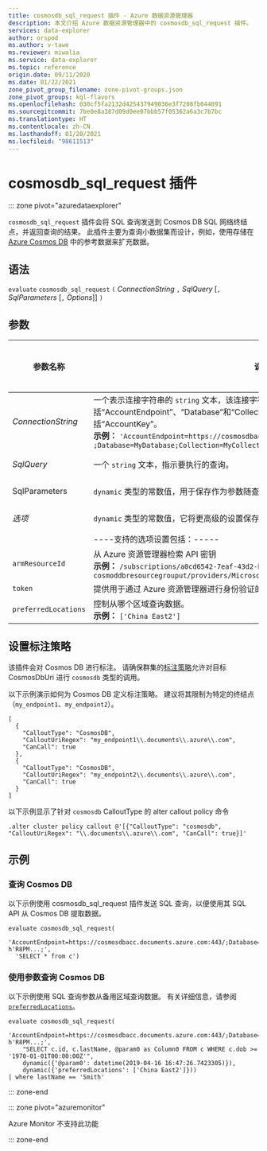 ```yaml
---
title: cosmosdb_sql_request 插件 - Azure 数据资源管理器
description: 本文介绍 Azure 数据资源管理器中的 cosmosdb_sql_request 插件。
services: data-explorer
author: orspod
ms.author: v-tawe
ms.reviewer: miwalia
ms.service: data-explorer
ms.topic: reference
origin.date: 09/11/2020
ms.date: 01/22/2021
zone_pivot_group_filename: zone-pivot-groups.json
zone_pivot_groups: kql-flavors
ms.openlocfilehash: 030cf5fa2132d425437949036e3f7208fb044091
ms.sourcegitcommit: 7be0e8a387d09d0ee07bbb57f05362a6a3c7b7bc
ms.translationtype: HT
ms.contentlocale: zh-CN
ms.lasthandoff: 01/20/2021
ms.locfileid: "98611513"
---
```

# <a name="cosmosdb_sql_request-plugin"></a>cosmosdb_sql_request 插件

::: zone pivot="azuredataexplorer"

`cosmosdb_sql_request` 插件会将 SQL 查询发送到 Cosmos DB SQL 网络终结点，并返回查询的结果。 此插件主要为查询小数据集而设计，例如，使用存储在 [Azure Cosmos DB](/cosmos-db/) 中的参考数据来扩充数据。

## <a name="syntax"></a>语法

`evaluate` `cosmosdb_sql_request` `(` *ConnectionString* `,` *SqlQuery* [`,` *SqlParameters* [`,` *Options*]] `)`

## <a name="arguments"></a>参数

|参数名称 | 说明 | 必需/可选 | 
|---|---|---|
| *ConnectionString* | 一个表示连接字符串的 `string` 文本，该连接字符串指向要查询的 Cosmos DB 集合。 它必须包括“AccountEndpoint”、“Database”和“Collection”。 如果主密钥用于身份验证，则可能包括“AccountKey”。 <br> **示例：** `'AccountEndpoint=https://cosmosdbacc.documents.azure.com:443/ ;Database=MyDatabase;Collection=MyCollection;AccountKey=' h'R8PM...;'`| 必须 |
| *SqlQuery*| 一个 `string` 文本，指示要执行的查询。 | 必须 |
| SqlParameters | `dynamic` 类型的常数值，用于保存作为参数随查询传递的键值对。 参数名称必须以 `@` 开头。 | 可选 |
| *选项* | `dynamic` 类型的常数值，它将更高级的设置保存为键值对。 | 可选 |
|| ----支持的选项设置包括：-----
|      `armResourceId` | 从 Azure 资源管理器检索 API 密钥 <br> **示例：** `/subscriptions/a0cd6542-7eaf-43d2-bbdd-b678a869aad1/resourceGroups/ cosmoddbresourcegrouput/providers/Microsoft.DocumentDb/databaseAccounts/cosmosdbacc`| 
|  `token` | 提供用于通过 Azure 资源管理器进行身份验证的 Azure AD 访问令牌。
| `preferredLocations` | 控制从哪个区域查询数据。 <br> **示例：** `['China East2']` | |  

## <a name="set-callout-policy"></a>设置标注策略

该插件会对 Cosmos DB 进行标注。 请确保群集的[标注策略](../management/calloutpolicy.md)允许对目标 CosmosDbUri 进行 `cosmosdb` 类型的调用。

以下示例演示如何为 Cosmos DB 定义标注策略。 建议将其限制为特定的终结点（`my_endpoint1`、`my_endpoint2`）。

```kusto
[
  {
    "CalloutType": "CosmosDB",
    "CalloutUriRegex": "my_endpoint1\\.documents\\.azure\\.com",
    "CanCall": true
  },
  {
    "CalloutType": "CosmosDB",
    "CalloutUriRegex": "my_endpoint2\\.documents\\.azure\\.com",
    "CanCall": true
  }
]
```

以下示例显示了针对 `cosmosdb` CalloutType 的 alter callout policy 命令

```kusto
.alter cluster policy callout @'[{"CalloutType": "cosmosdb", "CalloutUriRegex": "\\.documents\\.azure\\.com", "CanCall": true}]'
```

## <a name="examples"></a>示例

### <a name="query-cosmos-db"></a>查询 Cosmos DB

以下示例使用 cosmosdb_sql_request 插件发送 SQL 查询，以便使用其 SQL API 从 Cosmos DB 提取数据。

```kusto
evaluate cosmosdb_sql_request(
  'AccountEndpoint=https://cosmosdbacc.documents.azure.com:443/;Database=MyDatabase;Collection=MyCollection;AccountKey=' h'R8PM...;',
  'SELECT * from c')
```

### <a name="query-cosmos-db-with-parameters"></a>使用参数查询 Cosmos DB

以下示例使用 SQL 查询参数从备用区域查询数据。 有关详细信息，请参阅 [`preferredLocations`](/cosmos-db/tutorial-global-distribution-sql-api?tabs=dotnetv2%2Capi-async#preferred-locations)。

```kusto
evaluate cosmosdb_sql_request(
    'AccountEndpoint=https://cosmosdbacc.documents.azure.com:443/;Database=MyDatabase;Collection=MyCollection;AccountKey=' h'R8PM...;',
    "SELECT c.id, c.lastName, @param0 as Column0 FROM c WHERE c.dob >= '1970-01-01T00:00:00Z'",
    dynamic({'@param0': datetime(2019-04-16 16:47:26.7423305)}),
    dynamic({'preferredLocations': ['China East2']}))
| where lastName == 'Smith'
```

::: zone-end

::: zone pivot="azuremonitor"

Azure Monitor 不支持此功能

::: zone-end
